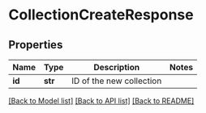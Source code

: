 # CollectionCreateResponse

## Properties
Name | Type | Description | Notes
------------ | ------------- | ------------- | -------------
**id** | **str** | ID of the new collection | 

[[Back to Model list]](../README.md#documentation-for-models) [[Back to API list]](../README.md#documentation-for-api-endpoints) [[Back to README]](../README.md)


